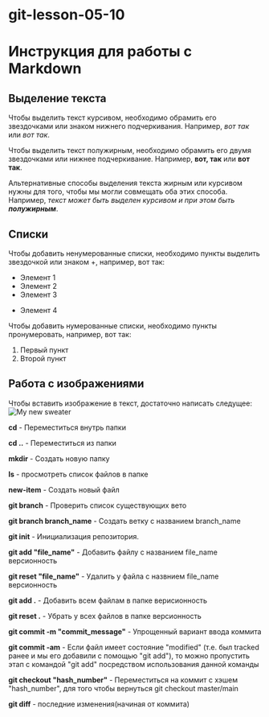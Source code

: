 # git-lesson-05-10

# Инструкция для работы с Markdown

## Выделение текста 

Чтобы выделить текст курсивом, необходимо обрамить его звездочками или знаком нижнего подчеркивания. Например, *вот так* или _вот так_.

Чтобы выделить текст полужирным, необходимо обрамить его двумя звездочками или нижнее подчеркивание. Например, **вот, так** или __вот так__.

Альтернативные способы выделения текста жирным или курсивом нужны для того, чтобы мы могли совмещать оба этих способа. Например, _текст может быть выделен курсивом и при этом быть **полужирным**_.

## Списки 

Чтобы добавить ненумерованные списки, необходимо пункты выделить звездочкой или знаком +, например, вот так: 
* Элемент 1
* Элемент 2
* Элемент 3
+ Элемент 4

Чтобы добавить нумерованные списки, необходимо пункты пронумеровать, например, вот так: 
1. Первый пункт
2. Второй пункт 

## Работа с изображениями 

Чтобы вставить изображение в текст, достаточно написать следущее:
![My new sweater](IMG_5520.PNG)

**cd** - Переместиться внутрь папки

**cd ..** - Переместиться из папки 

**mkdir** - Создать новую папку 

**ls** - просмотреть список файлов в папке

**new-item** - Создать новый файл

**git branch** - Проверить список существующих вето

**git branch branch_name** - Создать ветку с названием branch_name

**git init** - Инициализация репозитория.

**git add "file_name"** - Добавить файлу с названием file_name версионность

**git reset "file_name"** - Удалить у файла с назвнием file_name версионность

**git add .** - Добавить всем файлам в папке верисионность

**git reset .** - Убрать у всех файлов в папке версионность 

**git commit -m "commit_message"** - Упрощенный вариант ввода коммита

**git commit -am** - Если файл имеет состояние "modified" (т.е. был  tracked ранее и мы его добавили с помощью "git add"), то можно пропустить этап с командой "git add" посредством использования данной команды

**git checkout "hash_number"** - Переместиться на коммит с хэшем "hash_number", для того чтобы вернуться git checkout master/main

**git diff** - последние изменения(начиная от коммита)